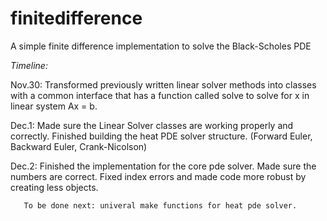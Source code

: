 finitedifference
================

A simple finite difference implementation to solve the Black-Scholes PDE

*Timeline:*

Nov.30: Transformed previously written linear solver methods into classes with a common interface
        that has a function called solve to solve for x in linear system Ax = b.

Dec.1: Made sure the Linear Solver classes are working properly and correctly.
       Finished building the heat PDE solver structure. (Forward Euler, Backward Euler, Crank-Nicolson)

Dec.2: Finished the implementation for the core pde solver. Made sure the numbers are correct.
       Fixed index errors and made code more robust by creating less objects.


       To be done next: univeral make functions for heat pde solver.
